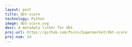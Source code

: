 ```yaml
---
layout: post
title: dbt-score
technology: Python
image: dbt-score.svg
desc: A metadata linter for dbt.
proj-url: https://github.com/PicnicSupermarket/dbt-score
proj-num: 14
---
```

